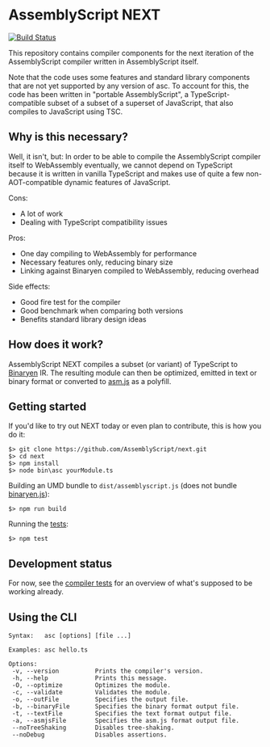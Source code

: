 AssemblyScript NEXT
===================

[![Build Status](https://travis-ci.org/AssemblyScript/next.svg?branch=master)](https://travis-ci.org/AssemblyScript/next)

This repository contains compiler components for the next iteration of the AssemblyScript compiler written in AssemblyScript itself.

Note that the code uses some features and standard library components that are not yet supported by any version of asc. To account for this, the code has been written in "portable AssemblyScript", a TypeScript-compatible subset of a subset of a superset of JavaScript, that also compiles to JavaScript using TSC.

Why is this necessary?
----------------------

Well, it isn't, but: In order to be able to compile the AssemblyScript compiler itself to WebAssembly eventually, we cannot depend on TypeScript because it is written in vanilla TypeScript and makes use of quite a few non-AOT-compatible dynamic features of JavaScript.

Cons:
- A lot of work
- Dealing with TypeScript compatibility issues

Pros:
- One day compiling to WebAssembly for performance
- Necessary features only, reducing binary size
- Linking against Binaryen compiled to WebAssembly, reducing overhead

Side effects:
- Good fire test for the compiler
- Good benchmark when comparing both versions
- Benefits standard library design ideas

How does it work?
-----------------

AssemblyScript NEXT compiles a subset (or variant) of TypeScript to [Binaryen](https://github.com/WebAssembly/binaryen) IR. The resulting module can then be optimized, emitted in text or binary format or converted to [asm.js](http://asmjs.org) as a polyfill.

Getting started
---------------

If you'd like to try out NEXT today or even plan to contribute, this is how you do it:

```
$> git clone https://github.com/AssemblyScript/next.git
$> cd next
$> npm install
$> node bin\asc yourModule.ts
```

Building an UMD bundle to `dist/assemblyscript.js` (does not bundle [binaryen.js](https://github.com/AssemblyScript/binaryen.js)):

```
$> npm run build
```

Running the [tests](./tests):

```
$> npm test
```

Development status
------------------

For now, see the [compiler tests](https://github.com/AssemblyScript/next/tree/master/tests/compiler) for an overview of what's supposed to be working already.

Using the CLI
-------------

```
Syntax:   asc [options] [file ...]

Examples: asc hello.ts

Options:
 -v, --version          Prints the compiler's version.
 -h, --help             Prints this message.
 -O, --optimize         Optimizes the module.
 -c, --validate         Validates the module.
 -o, --outFile          Specifies the output file.
 -b, --binaryFile       Specifies the binary format output file.
 -t, --textFile         Specifies the text format output file.
 -a, --asmjsFile        Specifies the asm.js format output file.
 --noTreeShaking        Disables tree-shaking.
 --noDebug              Disables assertions.
```
